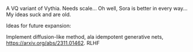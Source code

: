 A VQ variant of Vythia. Needs scale... Oh well, Sora is better in every way... My ideas suck and are old.

Ideas for future expansion:

Implement diffusion-like method, ala idempotent generative nets,  https://arxiv.org/abs/2311.01462.
RLHF

